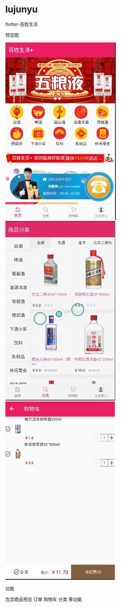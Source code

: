 # lujunyu
flutter-百姓生活

预览图

![Github](/1.jpg "title")
![Github](/2.jpg "title")
![Github](/3.jpg "title")

功能

包含商品预览 订单 购物车 分类 等功能